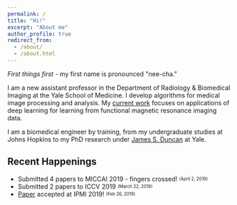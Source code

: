 ```yaml
---
permalink: /
title: "Hi!"
excerpt: "About me"
author_profile: true
redirect_from: 
  - /about/
  - /about.html
---
```


*First things first* - my first name is pronounced "nee-cha." 

I am a new assistant professor in the Department of Radiology & Biomedical Imaging at the Yale School of Medicine. I develop algorithms for medical image processing and analysis. My [current work](https://hellonicha.github.io/projects/) focuses on applications of deep learning for learning from functional magnetic resonance imaging data.

I am a biomedical engineer by training, from my undergraduate studies at Johns Hopkins to my PhD research under [James S. Duncan](https://medicine.yale.edu/diagnosticradiology/people/james_duncan-1.profile) at Yale.


Recent Happenings
------
- Submitted 4 papers to MICCAI 2019 - fingers crossed! <sub><sup>(April 2, 2019)</sub></sup>
- Submitted 2 papers to ICCV 2019 <sub><sup>(March 22, 2019)</sub></sup>
- [Paper](https://arxiv.org/abs/1812.06181) accepted at IPMI 2019! <sub><sup>(Feb 26, 2019)</sub></sup>
